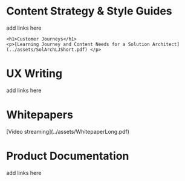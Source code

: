 <!DOCTYPE html>
<html>
<head>
    <title>Barbara Schramm Portfolio</title>
</head>
<body>
    <h1>Content Strategy & Style Guides</h1>
    <p>add links here </p>

    <h1>Customer Journeys</h1>
    <p>[Learning Journey and Content Needs for a Solution Architect](../assets/SolArchLJShort.pdf) </p>

  
<h1>UX Writing</h1>
 <p>add links here </p>

<h1>Whitepapers</h1>
<p>[Video streaming](../assets/WhitepaperLong.pdf)</p>

<h1>Product Documentation</h1>
 <p>add links here </p>

</body>
</html>




<!--
---
#
# By default, content added below the "---" mark will appear in the home page
# between the top bar and the list of recent posts.
# To change the home page layout, edit the _layouts/home.html file.
# See: https://jekyllrb.com/docs/themes/#overriding-theme-defaults
#
layout: home
---
--->



